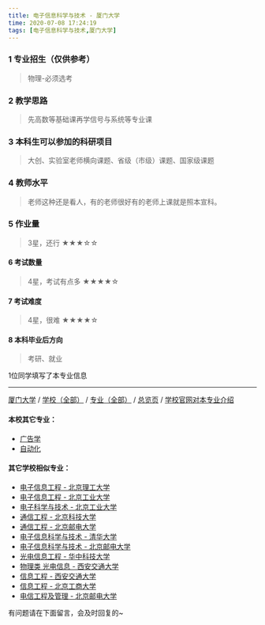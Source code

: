 ```yaml
---
title: 电子信息科学与技术 - 厦门大学
time: 2020-07-08 17:24:19
tags: [电子信息科学与技术,厦门大学]
---
```

### 1 专业招生（仅供参考）  
> 物理-必须选考


### 2 教学思路
> 先高数等基础课再学信号与系统等专业课


### 3 本科生可以参加的科研项目
>  大创、实验室老师横向课题、省级（市级）课题、国家级课题


### 4 教师水平
> 老师这种还是看人，有的老师很好有的老师上课就是照本宣科。


### 5 作业量
>3星，还行
★★★☆☆



#### 6 考试数量
>4星，考试有点多
★★★★☆


#### 7 考试难度
> 4星，很难
★★★★☆


#### 8 本科毕业后方向
> 考研、就业

1位同学填写了本专业信息
***
[厦门大学](http://www.jianshu.com/p/1a7dbd456103) / [学校（全部）](http://www.jianshu.com/p/3efa6bcca419) / [专业（全部）](http://www.jianshu.com/p/2d4c6d3552c2) / [总览页](http://www.jianshu.com/p/445daeb4fa00) / [学校官网对本专业介绍](http://zsb.xmu.edu.cn/41/d3/c5809a278995/page.htm)
#### 本校其它专业：
- [广告学](http://www.jianshu.com/p/0ab582ae6fe5)
- [自动化](https://www.jianshu.com/p/4ac90e18b346 )

#### 其它学校相似专业：
- [电子信息工程 - 北京理工大学](http://www.jianshu.com/p/bf13725952ce)
- [电子信息工程 - 北京工业大学](http://www.jianshu.com/p/935f8b4dc83f)
- [电子科学与技术 - 北京工业大学](http://www.jianshu.com/p/349a571c8cbb)
- [通信工程 - 北京科技大学](http://www.jianshu.com/p/7f898b0aceb9)
- [通信工程 - 北京邮电大学](http://www.jianshu.com/p/91bd2ad04308)
- [电子信息科学与技术 - 清华大学](http://www.jianshu.com/p/338fc70c84db)
- [电子信息科学与技术 - 北京邮电大学](http://www.jianshu.com/p/60133dfd6cff)
- [光电信息工程 - 华中科技大学](http://www.jianshu.com/p/11d2b0562ca8)
- [物理类 光电信息 - 西安交通大学](http://www.jianshu.com/p/67e73f46914b)
- [信息工程 - 西安交通大学](http://www.jianshu.com/p/1baace60c4b6)
- [信息工程 - 北京工商大学](http://www.jianshu.com/p/ab8228ed7e2d)
- [电信工程及管理 - 北京邮电大学](http://www.jianshu.com/p/8840fed0c9dc)

有问题请在下面留言，会及时回复的~